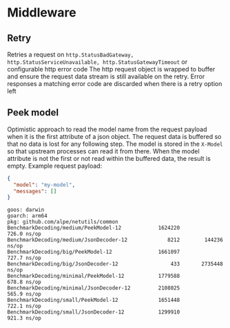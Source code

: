 # Middleware

## Retry
Retries a request on `http.StatusBadGateway, http.StatusServiceUnavailable, http.StatusGatewayTimeout` or configurable http error code
The http request object is wrapped to buffer and ensure the request data stream is still available on the retry. Error responses a matching
error code are discarded when there is a retry option left

## Peek model
Optimistic approach to read the model name from the request payload when it is the first attribute of a json object. The request data is buffered so
that no data is lost for any following step. The model is stored in the `X-Model` so that upstream processes can read it from there.
When the model attribute is not the first or not read within the buffered data, the result is empty. 
Example request payload:
```json
{
  "model": "my-model",
  "messages": []
}
```

```
goos: darwin
goarch: arm64
pkg: github.com/alpe/netutils/common
BenchmarkDecoding/medium/PeekModel-12         	 1624220	       726.0 ns/op
BenchmarkDecoding/medium/JsonDecoder-12       	    8212	    144236 ns/op
BenchmarkDecoding/big/PeekModel-12            	 1661097	       727.7 ns/op
BenchmarkDecoding/big/JsonDecoder-12          	     433	   2735448 ns/op
BenchmarkDecoding/minimal/PeekModel-12        	 1779588	       678.8 ns/op
BenchmarkDecoding/minimal/JsonDecoder-12      	 2108025	       565.9 ns/op
BenchmarkDecoding/small/PeekModel-12          	 1651448	       722.1 ns/op
BenchmarkDecoding/small/JsonDecoder-12        	 1299910	       921.3 ns/op
```